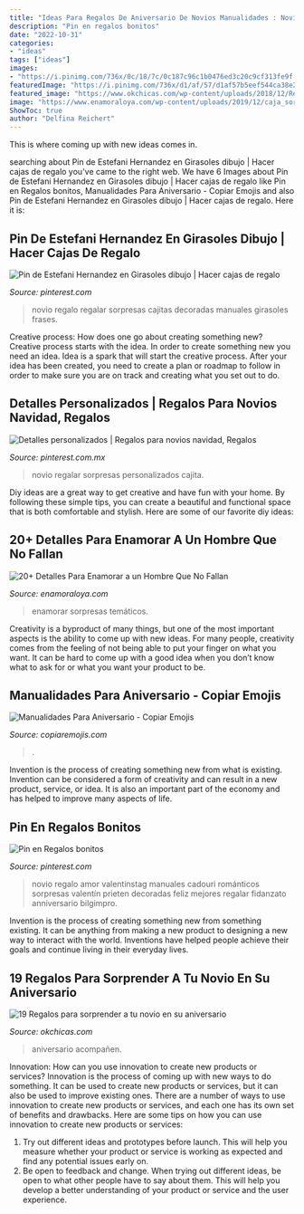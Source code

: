 ```yaml
---
title: "Ideas Para Regalos De Aniversario De Novios Manualidades : Novio Regalo Regalar Sorpresas Cajitas Decoradas Manuales Girasoles Frases"
description: "Pin en regalos bonitos"
date: "2022-10-31"
categories:
- "ideas"
tags: ["ideas"]
images:
- "https://i.pinimg.com/736x/0c/18/7c/0c187c96c1b0476ed3c20c9cf313fe9f.jpg"
featuredImage: "https://i.pinimg.com/736x/d1/af/57/d1af57b5eef544ca38e2b3c6dae09ff8.jpg"
featured_image: "https://www.okchicas.com/wp-content/uploads/2018/12/Regalos-de-aniversario-11-394x700.jpg"
image: "https://www.enamoraloya.com/wp-content/uploads/2019/12/caja_sorpresa.jpg"
ShowToc: true
author: "Delfina Reichert"
---
```



This is where coming up with new ideas comes in.

	

		
searching about Pin de Estefani Hernandez en Girasoles dibujo | Hacer cajas de regalo you've came to the right web. We have 6 Images about Pin de Estefani Hernandez en Girasoles dibujo | Hacer cajas de regalo like Pin en Regalos bonitos, Manualidades Para Aniversario - Copiar Emojis and also Pin de Estefani Hernandez en Girasoles dibujo | Hacer cajas de regalo. Here it is:
		
    
## Pin De Estefani Hernandez En Girasoles Dibujo | Hacer Cajas De Regalo

<img loading=lazy src="https://i.pinimg.com/736x/0c/18/7c/0c187c96c1b0476ed3c20c9cf313fe9f.jpg" onerror="this.onerror=null;this.src='https://tse2.mm.bing.net/th?id=OIP.xwpgSy4u36Hud0Q8UYjIpAHaJz&amp;pid=15.1';" alt="Pin de Estefani Hernandez en Girasoles dibujo | Hacer cajas de regalo">

_Source: pinterest.com_

>novio regalo regalar sorpresas cajitas decoradas manuales girasoles frases. 

	

Creative process: How does one go about creating something new?
Creative process starts with the idea. In order to create something new you need an idea. Idea is a spark that will start the creative process. After your idea has been created, you need to create a plan or roadmap to follow in order to make sure you are on track and creating what you set out to do.

    
## Detalles Personalizados | Regalos Para Novios Navidad, Regalos

<img loading=lazy src="https://i.pinimg.com/736x/68/22/1e/68221ef70e01087ece8825e6ae52614d.jpg" onerror="this.onerror=null;this.src='https://tse4.mm.bing.net/th?id=OIP.b1Pl2Dwh_mMr45Mij3X_ngHaJ3&amp;pid=15.1';" alt="Detalles personalizados | Regalos para novios navidad, Regalos">

_Source: pinterest.com.mx_

>novio regalar sorpresas personalizados cajita. 

	

Diy ideas are a great way to get creative and have fun with your home. By following these simple tips, you can create a beautiful and functional space that is both comfortable and stylish. Here are some of our favorite diy ideas: 

    
## 20+ Detalles Para Enamorar A Un Hombre Que No Fallan

<img loading=lazy src="https://www.enamoraloya.com/wp-content/uploads/2019/12/caja_sorpresa.jpg" onerror="this.onerror=null;this.src='https://tse3.mm.bing.net/th?id=OIP.SmxF_aqn2ZRwHkfuJ9kAfAAAAA&amp;pid=15.1';" alt="20+ Detalles Para Enamorar a un Hombre Que No Fallan">

_Source: enamoraloya.com_

>enamorar sorpresas temáticos. 

	

Creativity is a byproduct of many things, but one of the most important aspects is the ability to come up with new ideas. For many people, creativity comes from the feeling of not being able to put your finger on what you want. It can be hard to come up with a good idea when you don’t know what to ask for or what you want your product to be.

    
## Manualidades Para Aniversario - Copiar Emojis

<img loading=lazy src="https://i.pinimg.com/736x/d1/af/57/d1af57b5eef544ca38e2b3c6dae09ff8.jpg" onerror="this.onerror=null;this.src='https://tse3.mm.bing.net/th?id=OIP.OtT1Z8AyAuvmN6evVO83dgHaNO&amp;pid=15.1';" alt="Manualidades Para Aniversario - Copiar Emojis">

_Source: copiaremojis.com_

>. 

	

Invention is the process of creating something new from what is existing. Invention can be considered a form of creativity and can result in a new product, service, or idea. It is also an important part of the economy and has helped to improve many aspects of life.

    
## Pin En Regalos Bonitos

<img loading=lazy src="https://i.pinimg.com/736x/ff/77/f5/ff77f526629b6076f70a982c8f10c96d.jpg" onerror="this.onerror=null;this.src='https://tse1.mm.bing.net/th?id=OIP.2FPQkVwlWTJtxZAFSh81hwHaJ3&amp;pid=15.1';" alt="Pin en Regalos bonitos">

_Source: pinterest.com_

>novio regalo amor valentinstag manuales cadouri románticos sorpresas valentín prieten decoradas feliz mejores regalar fidanzato anniversario bilgimpro. 

	

Invention is the process of creating something new from something existing. It can be anything from making a new product to designing a new way to interact with the world. Inventions have helped people achieve their goals and continue living in their everyday lives.

    
## 19 Regalos Para Sorprender A Tu Novio En Su Aniversario

<img loading=lazy src="https://www.okchicas.com/wp-content/uploads/2018/12/Regalos-de-aniversario-11-394x700.jpg" onerror="this.onerror=null;this.src='https://tse3.mm.bing.net/th?id=OIP.b-SEkjBHAKb4OhKuYDSuzAAAAA&amp;pid=15.1';" alt="19 Regalos para sorprender a tu novio en su aniversario">

_Source: okchicas.com_

>aniversario acompañen. 

	

Innovation: How can you use innovation to create new products or services?
Innovation is the process of coming up with new ways to do something. It can be used to create new products or services, but it can also be used to improve existing ones. There are a number of ways to use innovation to create new products or services, and each one has its own set of benefits and drawbacks. Here are some tips on how you can use innovation to create new products or services: 
1. Try out different ideas and prototypes before launch. This will help you measure whether your product or service is working as expected and find any potential issues early on. 
2. Be open to feedback and change. When trying out different ideas, be open to what other people have to say about them. This will help you develop a better understanding of your product or service and the user experience. 

